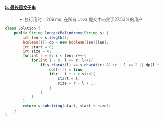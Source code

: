 #### [5. 最长回文子串](https://leetcode-cn.com/problems/longest-palindromic-substring/)

> - 执行用时：209 ms, 在所有 Java 提交中击败了27.53%的用户

```java
class Solution {
    public String longestPalindrome(String s) {
        int len = s.length();
        boolean[][] dp = new boolean[len][len];
        int start = 0;
        int size = 0;
        for(int r = 0; r < len; r++){
            for(int l = 0; l <= r; l++){
                if(s.charAt(l) == s.charAt(r) && (r - l <= 2 || dp[l + 1][r - 1])){
                    dp[l][r] = true;
                    if(r - l + 1 > size){
                        start = l;
                        size = r - l + 1;
                    }
                }
            }
        }
        return s.substring(start, start + size);
    }
}
```

